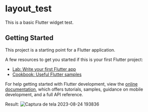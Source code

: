 # layout_test

This is a basic Flutter widget test.

## Getting Started

This project is a starting point for a Flutter application.

A few resources to get you started if this is your first Flutter project:

- [Lab: Write your first Flutter app](https://docs.flutter.dev/get-started/codelab)
- [Cookbook: Useful Flutter samples](https://docs.flutter.dev/cookbook)

For help getting started with Flutter development, view the
[online documentation](https://docs.flutter.dev/), which offers tutorials,
samples, guidance on mobile development, and a full API reference.

Result:
![Captura de tela 2023-08-24 193836](https://github.com/leticiahelem/FlutterLayout/assets/81711212/c2aa59d7-1422-444e-99bc-6750b1ca6c6c)
